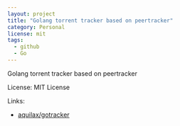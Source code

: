 ```yaml
---
layout: project
title: "Golang torrent tracker based on peertracker"
category: Personal
license: mit
tags:
  - github
  - Go
---
```


Golang torrent tracker based on peertracker

License: MIT License

Links:

* [aquilax/gotracker](https://github.com/aquilax/gotracker)
